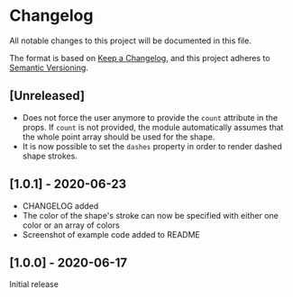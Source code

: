 # Changelog

All notable changes to this project will be documented in this file.

The format is based on [Keep a Changelog](https://keepachangelog.com/en/1.0.0/),
and this project adheres to [Semantic Versioning](https://semver.org/spec/v2.0.0.html).

## [Unreleased]

- Does not force the user anymore to provide the `count` attribute in the props. If `count` is not provided, the module automatically assumes that the whole point array should be used for the shape.
- It is now possible to set the `dashes` property in order to render dashed shape strokes.

## [1.0.1] - 2020-06-23

- CHANGELOG added
- The color of the shape's stroke can now be specified with either one color or an array of colors
- Screenshot of example code added to README

## [1.0.0] - 2020-06-17

Initial release
